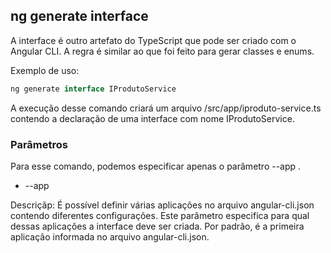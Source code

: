 ## ng generate interface

A interface é outro artefato do TypeScript que pode ser criado com o Angular CLI. A regra é similar ao que foi feito para gerar classes e enums.

Exemplo de uso:

```js
ng generate interface IProdutoService
```

A execução desse comando criará um arquivo /src/app/iproduto-service.ts contendo a declaração de uma interface com nome IProdutoService.

### Parâmetros

Para esse comando, podemos especificar apenas o parâmetro --app <string>.

- --app <string>

Descriçãp: É possível definir várias aplicações no arquivo angular-cli.json contendo diferentes configurações. Este parâmetro especifica para qual dessas aplicações a interface deve ser criada. Por padrão, é a primeira aplicação informada no arquivo angular-cli.json.